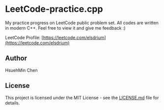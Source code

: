 # LeetCode-practice.cpp

My practice progress on LeetCode public problem set. All codes are written in modern C++.
Feel free to view it and give me feedback :)

LeetCode Profile: [https://leetcode.com/elsdrium](https://leetcode.com/elsdrium)

## Author
HsuehMin Chen

## License
This project is licensed under the MIT License - see the [LICENSE.md](LICENSE.md) file for details.

